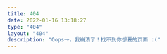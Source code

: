 ```yaml
---
title: 404
date: 2022-01-16 13:18:27
type: "404"
layout: "404"
description: "Oops～，我崩溃了！找不到你想要的页面 :("
---
```

